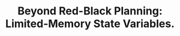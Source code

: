 ---
id: "conf_aips_SpeicherSG0G17"
title: "Beyond Red-Black Planning: Limited-Memory State Variables."
authors: ["Patrick Speicher", "Marcel Steinmetz", "Daniel Gnad", "Jörg Hoffmann", "Alfonso Gerevini"]
year: "2017"
url: "https://aaai.org/ocs/index.php/ICAPS/ICAPS17/paper/view/15713"
booktitle: "Twenty-Seventh International Conference on Automated Planning and Scheduling, ICAPS 2017"
pages: "269-273"
type: "conference"
bibType: "inproceedings"
---